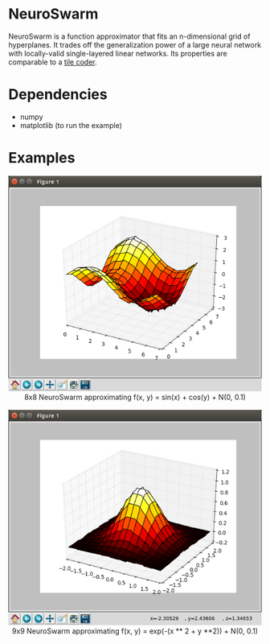 # NeuroSwarm

NeuroSwarm is a function approximator that fits an n-dimensional grid of hyperplanes. It trades off the generalization power of a large neural network with locally-valid single-layered linear networks. Its properties are comparable to a [tile coder](https://webdocs.cs.ualberta.ca/~sutton/book/8/node6.html).

# Dependencies

* numpy
* matplotlib (to run the example)

# Examples
<p align="center">
  <img src="https://raw.githubusercontent.com/MeepMoop/neuroswarm/master/examples/nnswarm_sincos.png"><br>
  8x8 NeuroSwarm approximating f(x, y) = sin(x) + cos(y) + N(0, 0.1)<br><br>
  <img src="https://raw.githubusercontent.com/MeepMoop/neuroswarm/master/examples/nnswarm_gaussian.png"><br>
  9x9 NeuroSwarm approximating f(x, y) = exp(-(x ** 2 + y **2)) + N(0, 0.1)
</p>
